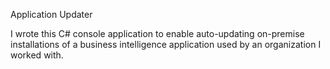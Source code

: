 Application Updater

I wrote this C# console application to enable auto-updating on-premise installations of a business intelligence application used by an organization I worked with.
